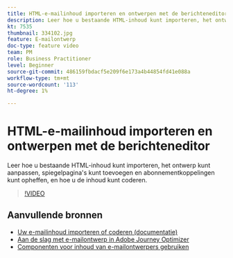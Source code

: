 ```yaml
---
title: HTML-e-mailinhoud importeren en ontwerpen met de berichteneditor
description: Leer hoe u bestaande HTML-inhoud kunt importeren, het ontwerp kunt aanpassen, spiegelpagina's kunt toevoegen en abonnementkoppelingen kunt opheffen, en hoe u de inhoud kunt coderen.
kt: 7535
thumbnail: 334102.jpg
feature: E-mailontwerp
doc-type: feature video
team: PM
role: Business Practitioner
level: Beginner
source-git-commit: 486159fbdacf5e209f6e173a4b44854fd41e088a
workflow-type: tm+mt
source-wordcount: '113'
ht-degree: 1%

---
```



# HTML-e-mailinhoud importeren en ontwerpen met de berichteneditor

Leer hoe u bestaande HTML-inhoud kunt importeren, het ontwerp kunt aanpassen, spiegelpagina&#39;s kunt toevoegen en abonnementkoppelingen kunt opheffen, en hoe u de inhoud kunt coderen.

>[!VIDEO](https://video.tv.adobe.com/v/334102?quality=12)

## Aanvullende bronnen

* [Uw e-mailinhoud importeren of coderen (documentatie)](https://experienceleague.adobe.com/docs/journey-optimizer/using/create-messages/email-designer/existing-content.html)
* [Aan de slag met e-mailontwerp in Adobe Journey Optimizer](https://experienceleague.adobe.com/docs/journey-optimizer/using/create-messages/email-designer/design-emails.html)
* [Componenten voor inhoud van e-mailontwerpers gebruiken](https://experienceleague.adobe.com/docs/journey-optimizer/using/create-messages/email-designer/design-emails.html)
